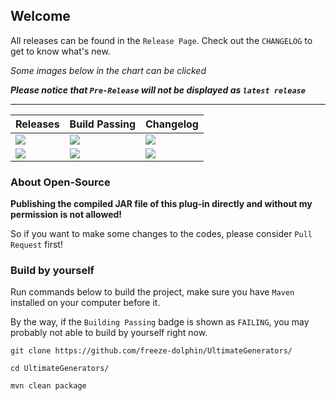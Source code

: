 ## Welcome

All releases can be found in the `Release Page`.
Check out the `CHANGELOG` to get to know what's new.

*Some images below in the chart can be clicked*

***Please notice that `Pre-Release` will not be displayed as `latest release`***

---

| Releases | Build Passing | Changelog |
| ---- | ---- | ---- |
| <a href="https://github.com/freeze-dolphin/UltimateGenerators/releases/latest/"><img src="https://img.shields.io/badge/rls-Latest-orange?style=for-the-badge"> | <img src="https://img.shields.io/github/workflow/status/freeze-dolphin/UltimateGenerators/Java%20CI%20with%20Maven/master?style=for-the-badge"></img> | <a href="https://github.com/freeze-dolphin/UltimateGenerators/blob/master/CHANGELOG"><img src="https://img.shields.io/badge/File-Changelog-B8BFFF?style=for-the-badge"></img></link> |
| <a href="https://github.com/freeze-dolphin/UltimateGenerators/releases"><img src="https://img.shields.io/badge/Page-Releases-lime?style=for-the-badge"></img></link> | <img src="https://img.shields.io/badge/__-Placeholder-white?style=for-the-badge"></img> | <img src="https://img.shields.io/badge/__-Placeholder-white?style=for-the-badge"></img> |

### About Open-Source

**Publishing the compiled JAR file of this plug-in directly and without my permission is not allowed!**

So if you want to make some changes to the codes, please consider `Pull Request` first!

### Build by yourself

Run commands below to build the project, make sure you have `Maven` installed on your computer before it.

By the way, if the `Building Passing` badge is shown as `FAILING`, you may probably not able to build by yourself right now.

```
git clone https://github.com/freeze-dolphin/UltimateGenerators/

cd UltimateGenerators/

mvn clean package
```
